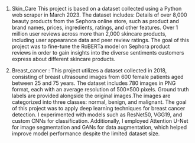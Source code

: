 1. Skin_Care
This project is based on a dataset collected using a Python web scraper in March 2023. The dataset includes:
 Details of over 8,000 beauty products from the Sephora online store, such as product and brand names, prices, ingredients, ratings, and other features.
 Over 1 million user reviews across more than 2,000 skincare products, including user appearance data and peer review ratings.
 The goal of this project was to fine-tune the RoBERTa model on Sephora product reviews in order to gain insights into the diverse sentiments customers express about different skincare products.

2. Breast_cancer :
   This project utilizes a dataset collected in 2018, consisting of breast ultrasound images from 600 female patients aged between 25 and 75 years. The dataset includes 780 images in PNG format, each with an average resolution of 500×500 pixels.
   Ground truth labels are provided alongside the original images.The images are categorized into three classes: normal, benign, and malignant.
   The goal of this project was to apply deep learning techniques for breast cancer detection. I experimented with models such as ResNet50, VGG19, and custom CNNs for classification.
   Additionally, I employed Attention U-Net for image segmentation and GANs for data augmentation, which helped improve model performance despite the limited dataset size.
